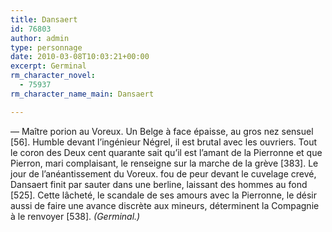 ```yaml
---
title: Dansaert
id: 76803
author: admin
type: personnage
date: 2010-03-08T10:03:21+00:00
excerpt: Germinal
rm_character_novel:
  - 75937
rm_character_name_main: Dansaert

---
```

— Maître porion au Voreux. Un Belge à face épaisse, au gros nez sensuel [56]. Humble devant l&rsquo;ingénieur Négrel, il est brutal avec les ouvriers. Tout le coron des Deux cent quarante sait qu&rsquo;il est l&rsquo;amant de la Pierronne et que Pierron, mari complaisant, le renseigne sur la marche de la grève [383]. Le jour de l&rsquo;anéantissement du Voreux. fou de peur devant le cuvelage crevé, Dansaert finit par sauter dans une berline, laissant des hommes au fond [525]. Cette lâcheté, le scandale de ses amours avec la Pierronne, le désir aussi de faire une avance discrète aux mineurs, déterminent la Compagnie à le renvoyer [538]. _(Germinal.)_